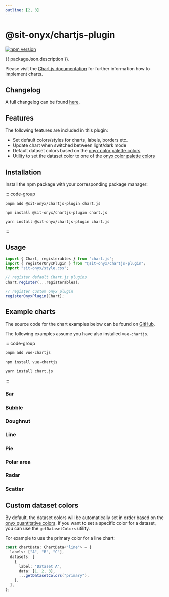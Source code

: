 ```yaml
---
outline: [2, 3]
---
```


<script lang="ts" setup>
import packageJson from "../../../../../packages/chartjs-plugin/package.json";

import BarChart from "@sit-onyx/chartjs-plugin/examples/BarChart/BarChart.vue";
import BubbleChart from "@sit-onyx/chartjs-plugin/examples/BubbleChart/BubbleChart.vue";
import DoughnutChart from "@sit-onyx/chartjs-plugin/examples/DoughnutChart/DoughnutChart.vue";
import LineChart from "@sit-onyx/chartjs-plugin/examples/LineChart/LineChart.vue";
import PieChart from "@sit-onyx/chartjs-plugin/examples/PieChart/PieChart.vue";
import PolarAreaChart from "@sit-onyx/chartjs-plugin/examples/PolarAreaChart/PolarAreaChart.vue";
import RadarChart from "@sit-onyx/chartjs-plugin/examples/RadarChart/RadarChart.vue";
import ScatterChart from "@sit-onyx/chartjs-plugin/examples/ScatterChart/ScatterChart.vue";

import { Chart, registerables } from "chart.js";
import { registerOnyxPlugin } from "@sit-onyx/chartjs-plugin";
import { onBeforeMount } from "vue";

// register default Chart.js plugins
Chart.register(...registerables);

// if running in Playwright, we want to disable the chart animations so stable screenshots can be captured
onBeforeMount(() => {
  const isPlaywright = navigator.webdriver === true;
  if (isPlaywright) {
    Chart.defaults.animation = false;
  }
});

// register custom onyx plugin
registerOnyxPlugin(Chart);
</script>

# @sit-onyx/chartjs-plugin

<div class="hide-external-link">

[![npm version](https://badge.fury.io/js/@sit-onyx%2Fchartjs-plugin.svg)](https://www.npmjs.com/package/@sit-onyx/chartjs-plugin)

</div>

{{ packageJson.description }}.

Please visit the [Chart.js documentation](https://www.chartjs.org) for further information how to implement charts.

## Changelog

A full changelog can be found [here](/development/packages/changelogs/chartjs-plugin).

## Features

The following features are included in this plugin:

- Set default colors/styles for charts, labels, borders etc.
- Update chart when switched between light/dark mode
- Default dataset colors based on the [onyx color palette colors](/variables/colors)
- Utility to set the dataset color to one of the [onyx color palette colors](/variables/colors)

## Installation

Install the npm package with your corresponding package manager:

::: code-group

```sh [pnpm]
pnpm add @sit-onyx/chartjs-plugin chart.js
```

```sh [npm]
npm install @sit-onyx/chartjs-plugin chart.js
```

```sh [yarn]
yarn install @sit-onyx/chartjs-plugin chart.js
```

:::

## Usage

```ts
import { Chart, registerables } from "chart.js";
import { registerOnyxPlugin } from "@sit-onyx/chartjs-plugin";
import "sit-onyx/style.css";

// register default Chart.js plugins
Chart.register(...registerables);

// register custom onyx plugin
registerOnyxPlugin(Chart);
```

## Example charts

The source code for the chart examples below can be found on [GitHub](https://github.com/SchwarzIT/onyx/tree/main/packages/chartjs-plugin/src/stories).

The following examples assume you have also installed `vue-chartjs`.

::: code-group

```sh [pnpm]
pnpm add vue-chartjs
```

```sh [npm]
npm install vue-chartjs
```

```sh [yarn]
yarn install chart.js
```

:::

### Bar

<ClientOnly> <BarChart /> </ClientOnly>

### Bubble

<ClientOnly> <BubbleChart /> </ClientOnly>

### Doughnut

<ClientOnly> <DoughnutChart /> </ClientOnly>

### Line

<ClientOnly> <LineChart /> </ClientOnly>

### Pie

<ClientOnly> <PieChart /> </ClientOnly>

### Polar area

<ClientOnly> <PolarAreaChart /> </ClientOnly>

### Radar

<ClientOnly> <RadarChart /> </ClientOnly>

### Scatter

<ClientOnly> <ScatterChart /> </ClientOnly>

## Custom dataset colors

By default, the dataset colors will be automatically set in order based on the [onyx quantitative colors](/basics/colors#quantitatives). If you want to set a specific color for a dataset, you can use the `getDatasetColors` utility.

For example to use the primary color for a line chart:

```ts
const chartData: ChartData<"line"> = {
  labels: ["A", "B", "C"],
  datasets: [
    {
      label: "Dataset A",
      data: [1, 2, 3],
      ...getDatasetColors("primary"),
    },
  ],
};
```
